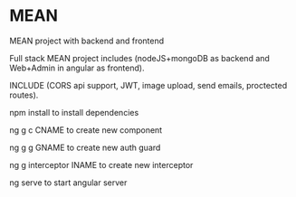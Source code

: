 # MEAN
MEAN project with backend and frontend

Full stack MEAN project includes (nodeJS+mongoDB as backend and Web+Admin in angular as frontend). 

INCLUDE (CORS api support, JWT, image upload, send emails, proctected routes).

npm install to install dependencies

ng g c CNAME to create new component

ng g g GNAME to create new auth guard

ng g interceptor INAME to create new interceptor

ng serve to start angular server
